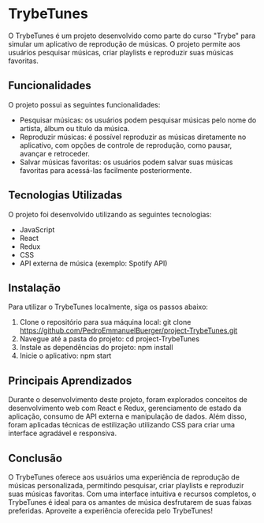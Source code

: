 # TrybeTunes
O TrybeTunes é um projeto desenvolvido como parte do curso "Trybe" para simular um aplicativo de reprodução de músicas. O projeto permite aos usuários pesquisar músicas, criar playlists e reproduzir suas músicas favoritas.

## Funcionalidades
O projeto possui as seguintes funcionalidades:
- Pesquisar músicas: os usuários podem pesquisar músicas pelo nome do artista, álbum ou título da música.
- Reproduzir músicas: é possível reproduzir as músicas diretamente no aplicativo, com opções de controle de reprodução, como pausar, avançar e retroceder.
- Salvar músicas favoritas: os usuários podem salvar suas músicas favoritas para acessá-las facilmente posteriormente.

## Tecnologias Utilizadas

O projeto foi desenvolvido utilizando as seguintes tecnologias:

- JavaScript
- React
- Redux
- CSS
- API externa de música (exemplo: Spotify API)

## Instalação
Para utilizar o TrybeTunes localmente, siga os passos abaixo:
1. Clone o repositório para sua máquina local:
git clone https://github.com/PedroEmmanuelBuerger/project-TrybeTunes.git
2. Navegue até a pasta do projeto:
cd project-TrybeTunes
3. Instale as dependências do projeto: npm install
4. Inicie o aplicativo: npm start


## Principais Aprendizados
Durante o desenvolvimento deste projeto, foram explorados conceitos de desenvolvimento web com React e Redux, gerenciamento de estado da aplicação, consumo de API externa e manipulação de dados. Além disso, foram aplicadas técnicas de estilização utilizando CSS para criar uma interface agradável e responsiva.

## Conclusão
O TrybeTunes oferece aos usuários uma experiência de reprodução de músicas personalizada, permitindo pesquisar, criar playlists e reproduzir suas músicas favoritas. Com uma interface intuitiva e recursos completos, o TrybeTunes é ideal para os amantes de música desfrutarem de suas faixas preferidas. Aproveite a experiência oferecida pelo TrybeTunes!



